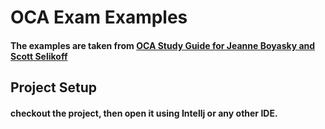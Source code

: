 # OCA Exam Examples
#### The examples are taken from [OCA Study Guide for Jeanne Boyasky and Scott Selikoff](https://www.amazon.com/OCA-Certified-Associate-Programmer-1Z0-808/dp/1118957407)
## Project Setup
#### checkout the project, then open it using Intellj or any other IDE. 
